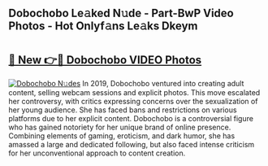 ## Dobochobo Le𝚊ked N𝚞de - Part-BwP Video Photos - Hot Onlyf𝚊ns Le𝚊ks Dkeym

# <h2><a href="http://ac18146.deff.icu/?id=Dobochobo">🔗 New 👉🔴 Dobochobo VIDEO Photos</a></h2>

[![Dobochobo N𝚞des](https://i.imgur.com/rIISA9y.gif)](http://ac18146.deff.icu/?id=Dobochobo)
In 2019, Dobochobo ventured into creating adult content, selling webcam sessions and explicit photos. This move escalated her controversy, with critics expressing concerns over the sexualization of her young audience. She has faced bans and restrictions on various platforms due to her explicit content. Dobochobo is a controversial figure who has gained notoriety for her unique brand of online presence. Combining elements of gaming, eroticism, and dark humor, she has amassed a large and dedicated following, but also faced intense criticism for her unconventional approach to content creation.
